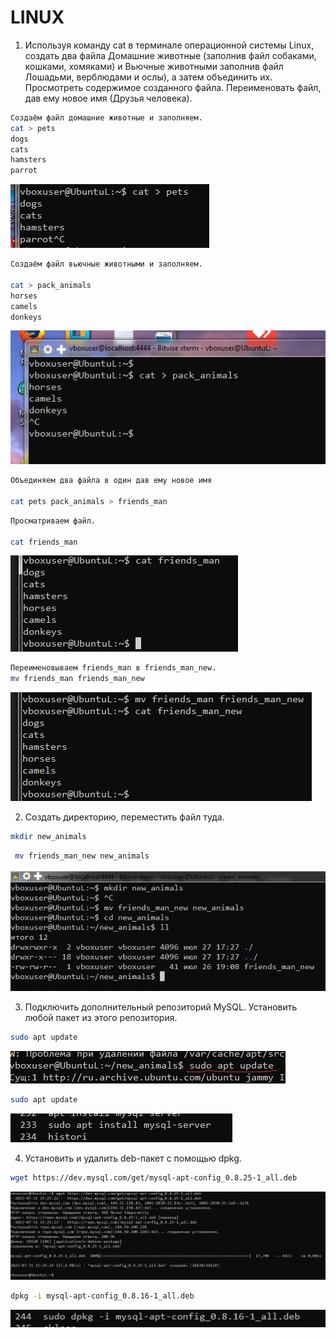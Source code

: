 # **LINUX**

1. Используя команду cat в терминале операционной системы Linux, создать
два файла Домашние животные (заполнив файл собаками, кошками,
хомяками) и Вьючные животными заполнив файл Лошадьми, верблюдами и
ослы), а затем объединить их. Просмотреть содержимое созданного файла.
Переименовать файл, дав ему новое имя (Друзья человека).
```sh
Создаём файл домашние животные и заполняем.
cat > pets
dogs
cats
hamsters
parrot
```

![Alt text](https://github.com/ArtemErmilov/Artem-Ermilov-Final-control-work/blob/main/images/images_1.jpg)


```sh
Создаём файл вьючные животными и заполняем.

cat > pack_animals
horses
camels
donkeys
```
![Alt text](https://github.com/ArtemErmilov/Artem-Ermilov-Final-control-work/blob/main/images/images_2.jpg)

```sh
Объединяем два файла в один дав ему новое имя

cat pets pack_animals > friends_man
```
```sh
Просматриваем файл.

cat friends_man
```

![Alt text](https://github.com/ArtemErmilov/Artem-Ermilov-Final-control-work/blob/main/images/images_3.jpg)

```sh
Переименовываем friends_man в friends_man_new.
mv friends_man friends_man_new

```
 ![Alt text](https://github.com/ArtemErmilov/Artem-Ermilov-Final-control-work/blob/main/images/images_4.jpg)

2. Создать директорию, переместить файл туда.
   
```sh   
mkdir new_animals
```
```sh   
 mv friends_man_new new_animals
```

![Text](https://github.com/ArtemErmilov/Artem-Ermilov-Final-control-work/blob/main/images/images_5.jpg)

3. Подключить дополнительный репозиторий MySQL. Установить любой пакет
из этого репозитория.

```sh
sudo apt update
```
![Text](https://github.com/ArtemErmilov/Artem-Ermilov-Final-control-work/blob/main/images/images_6.jpg)

```sh
sudo apt update
```

![Text](https://github.com/ArtemErmilov/Artem-Ermilov-Final-control-work/blob/main/images/images_7.jpg)

4.  Установить и удалить deb-пакет с помощью dpkg.
   
```sh
wget https://dev.mysql.com/get/mysql-apt-config_0.8.25-1_all.deb
```
![Text](https://github.com/ArtemErmilov/Artem-Ermilov-Final-control-work/blob/main/images/images_8.jpg)

```sh
dpkg -i mysql-apt-config_0.8.16-1_all.deb
```
![Text](https://github.com/ArtemErmilov/Artem-Ermilov-Final-control-work/blob/main/images/images_9.jpg)


